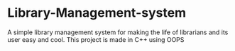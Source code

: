 # Library-Management-system
A simple library management system for making the life of librarians and its user easy and cool. This project is made in C++ using OOPS
